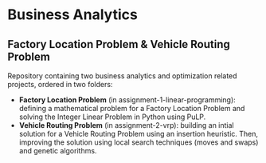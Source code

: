 # Business Analytics 
## Factory Location Problem & Vehicle Routing Problem
Repository containing two business analytics and optimization related projects, ordered in two folders:
* __Factory Location Problem__ (in assignment-1-linear-programming): defining a mathematical problem for a Factory Location Problem and solving the Integer Linear Problem in Python using PuLP.
* __Vehicle Routing Problem__ (in assignment-2-vrp): building an intial solution for a Vehicle Routing Problem using an insertion heuristic. Then, improving the solution using local search techniques (moves and swaps) and genetic algorithms.
